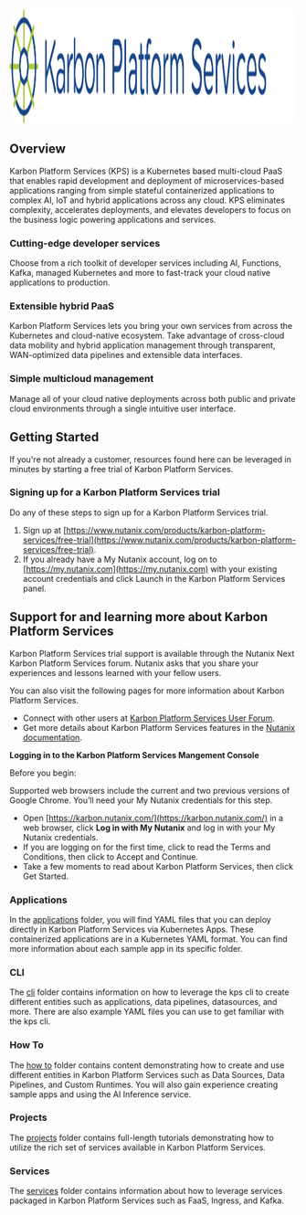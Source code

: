 <p align="center">
    <img src="/img/logo.png" width="600" height="200">
</p>

## Overview
Karbon Platform Services (KPS) is a Kubernetes based multi-cloud PaaS that enables rapid development and deployment of microservices-based applications ranging from simple stateful containerized applications to complex AI, IoT and hybrid applications across any cloud. KPS eliminates complexity, accelerates deployments, and elevates developers to focus on the business logic powering applications and services.

### Cutting-edge developer services
Choose from a rich toolkit of developer services including AI, Functions, Kafka, managed Kubernetes and more to fast-track your cloud native applications to production.

### Extensible hybrid PaaS
Karbon Platform Services lets you bring your own services from across the Kubernetes and cloud-native ecosystem. Take advantage of cross-cloud data mobility and hybrid application management through transparent, WAN-optimized data pipelines and extensible data interfaces. 

### Simple multicloud management
Manage all of your cloud native deployments across both public and private cloud environments through a single intuitive user interface.

## Getting Started
If you're not already a customer, resources found here can be leveraged in minutes by starting a free trial of Karbon Platform Services.

### Signing up for a Karbon Platform Services trial
Do any of these steps to sign up for a Karbon Platform Services trial.
1. Sign up at [https://www.nutanix.com/products/karbon-platform-services/free-trial](https://www.nutanix.com/products/karbon-platform-services/free-trial).
1. If you already have a My Nutanix account, log on to [https://my.nutanix.com](https://my.nutanix.com) with your existing account credentials and click Launch in the Karbon Platform Services panel.

## Support for and learning more about Karbon Platform Services

Karbon Platform Services trial support is available through the Nutanix Next Karbon Platform Services forum. Nutanix asks that you share your experiences and lessons learned with your fellow users.

You can also visit the following pages for more information about Karbon Platform Services.

* Connect with other users at [Karbon Platform Services User Forum](https://next.nutanix.com/karbon-platform-services-76).
* Get more details about Karbon Platform Services features in the [Nutanix documentation](https://portal.nutanix.com/page/documents/list?type=software&filterKey=software&filterVal=Karbon%20Platform%20Services).

**Logging in to the Karbon Platform Services Mangement Console**

Before you begin:

Supported web browsers include the current and two previous versions of Google Chrome. You’ll need your My Nutanix credentials for this step.
* Open [https://karbon.nutanix.com/](https://karbon.nutanix.com/) in a web browser, click **Log in with My Nutanix** and log in with your My Nutanix credentials.
* If you are logging on for the first time, click to read the Terms and Conditions, then click to Accept and Continue.
* Take a few moments to read about Karbon Platform Services, then click Get Started.

### Applications

In the [applications](applications) folder, you will find YAML files that you can deploy directly in Karbon Platform Services via Kubernetes Apps. These containerized applications are in a Kubernetes YAML format. You can find more information about each sample app in its specific folder. 

### CLI

The [cli](cli) folder contains information on how to leverage the kps cli to create different entities such as applications, data pipelines, datasources, and more. There are also example YAML files you can use to get familiar with the kps cli. 

### How To

The [how to](how_to) folder contains content demonstrating how to create and use different entities in Karbon Platform Services such as Data Sources, Data Pipelines, and Custom Runtimes. You will also gain experience creating sample apps and using the AI Inference service.

### Projects

The [projects](projects) folder contains full-length tutorials demonstrating how to utilize the rich set of services available in Karbon Platform Services.

### Services

The [services](services) folder contains information about how to leverage services packaged in Karbon Platform Services such as FaaS, Ingress, and Kafka.